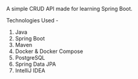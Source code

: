 A simple CRUD API made for learning Spring Boot.

Technologies Used -
1. Java
2. Spring Boot
3. Maven
4. Docker & Docker Compose
5. PostgreSQL
6. Spring Data JPA
7. IntelliJ IDEA
